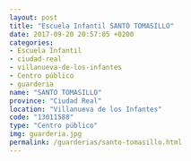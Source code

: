 ```yaml
---
layout: post
title: "Escuela Infantil SANTO TOMASILLO"
date: 2017-09-20 20:57:05 +0200
categories:
- Escuela Infantil
- ciudad-real
- villanueva-de-los-infantes
- Centro público
- guarderia
name: "SANTO TOMASILLO"
province: "Ciudad Real"
location: "Villanueva de los Infantes"
code: "13011588"
type: "Centro público"
img: guarderia.jpg
permalink: /guarderias/santo-tomasillo.html
---
```

